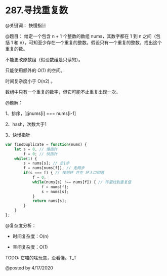 # 287.寻找重复数

@关键词： 快慢指针


@题目： 给定一个包含 n + 1 个整数的数组 nums，其数字都在 1 到 n 之间（包括 1 和 n），可知至少存在一个重复的整数。假设只有一个重复的整数，找出这个重复的数。

不能更改原数组（假设数组是只读的）。

只能使用额外的 O(1) 的空间。

时间复杂度小于 O(n2) 。

数组中只有一个重复的数字，但它可能不止重复出现一次。

@题解：

1、排序，当nums[i] === nums[i-1]

2、hash，次数大于1

3、快慢指针

```js
var findDuplicate = function(nums) {
    let s = 0, // 慢指针 
        f = 0; // 快指针
    while(1) {
        s = nums[s]; // 走1步
        f = nums[nums[f]]; // 走两步
        if(s === f) { // 找到环 并在 环入口相遇
            f = 0; 
            while(nums[s] !== nums[f]) { // 环里找到重复值
                f = nums[f];
                s = nums[s];
            }
            return nums[s];
        }
    }
};
```

@复杂度分析：

- 时间复杂度：O(n)

- 空间复杂度：O(1)

TODO: 它喵的啥玩意，没看懂。T_T

@posted by 4/17/2020


